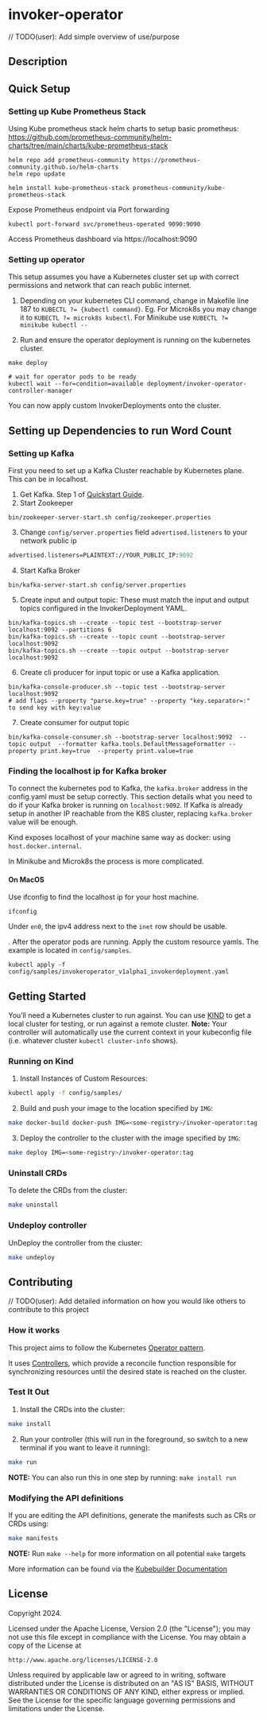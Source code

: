 # invoker-operator
// TODO(user): Add simple overview of use/purpose

## Description
## Quick Setup

### Setting up Kube Prometheus Stack
Using Kube prometheus stack helm charts to setup basic prometheus:
https://github.com/prometheus-community/helm-charts/tree/main/charts/kube-prometheus-stack

```shell
helm repo add prometheus-community https://prometheus-community.github.io/helm-charts
helm repo update

helm install kube-prometheus-stack prometheus-community/kube-prometheus-stack
```

Expose Prometheus endpoint via Port forwarding
```shell
kubectl port-forward svc/prometheus-operated 9090:9090
```

Access Prometheus dashboard via https://localhost:9090

### Setting up operator
This setup assumes you have a Kubernetes cluster set up with correct permissions and network that can reach public internet.

1. Depending on your kubernetes CLI command, change in Makefile line 187 to `KUBECTL ?= {kubectl command}`.
Eg. For Microk8s you may change it to `KUBECTL ?= microk8s kubectl`. For Minikube use `KUBECTL ?= minikube kubectl --`

2. Run and ensure the operator deployment is running on the kubernetes cluster.
```shell
make deploy

# wait for operator pods to be ready
kubectl wait --for=condition=available deployment/invoker-operator-controller-manager
```

You can now apply custom InvokerDeployments onto the cluster.

## Setting up Dependencies to run Word Count

### Setting up Kafka

First you need to set up a Kafka Cluster reachable by Kubernetes plane. This can be in localhost.

1. Get Kafka. Step 1 of [Quickstart Guide](https://kafka.apache.org/quickstart).
2. Start Zookeeper
```shell
bin/zookeeper-server-start.sh config/zookeeper.properties
```
3. Change `config/server.properties` field `advertised.listeners` to your network public ip
```el
advertised.listeners=PLAINTEXT://YOUR_PUBLIC_IP:9092
```
4. Start Kafka Broker
```shell
bin/kafka-server-start.sh config/server.properties
```
5. Create input and output topic: These must match the input and output topics configured in the InvokerDeployment YAML.
```shell
bin/kafka-topics.sh --create --topic test --bootstrap-server localhost:9092 --partitions 6
bin/kafka-topics.sh --create --topic count --bootstrap-server localhost:9092
bin/kafka-topics.sh --create --topic output --bootstrap-server localhost:9092
```

6. Create cli producer for input topic or use a Kafka application.
```shell
bin/kafka-console-producer.sh --topic test --bootstrap-server localhost:9092
# add flags --property "parse.key=true" --property "key.separator=:" to send key with key:value
```

7. Create consumer for output topic
```shell
bin/kafka-console-consumer.sh --bootstrap-server localhost:9092  --topic output  --formatter kafka.tools.DefaultMessageFormatter --property print.key=true  --property print.value=true
```

### Finding the localhost ip for Kafka broker
To connect the kubernetes pod to Kafka, the `kafka.broker` address in the config.yaml must be setup correctly.
This section details what you need to do if your Kafka broker is running on `localhost:9092`.
If Kafka is already setup in another IP reachable from the K8S cluster, replacing `kafka.broker` value will be enough.

Kind exposes localhost of your machine same way as docker: using `host.docker.internal`.

In Minikube and Microk8s the process is more complicated.
#### On MacOS
Use ifconfig to find the localhost ip for your host machine.
```shell
ifconfig
```
Under `en0`, the ipv4 address next to the `inet` row should be usable.

. After the operator pods are running. Apply the custom resource yamls. The example is located in `config/samples`. 
```
kubectl apply -f config/samples/invokeroperator_v1alpha1_invokerdeployment.yaml
``` 

## Getting Started
You’ll need a Kubernetes cluster to run against. You can use [KIND](https://sigs.k8s.io/kind) to get a local cluster for testing, or run against a remote cluster.
**Note:** Your controller will automatically use the current context in your kubeconfig file (i.e. whatever cluster `kubectl cluster-info` shows).

### Running on Kind
1. Install Instances of Custom Resources:

```sh
kubectl apply -f config/samples/
```

2. Build and push your image to the location specified by `IMG`:

```sh
make docker-build docker-push IMG=<some-registry>/invoker-operator:tag
```

3. Deploy the controller to the cluster with the image specified by `IMG`:

```sh
make deploy IMG=<some-registry>/invoker-operator:tag
```

### Uninstall CRDs
To delete the CRDs from the cluster:

```sh
make uninstall
```

### Undeploy controller
UnDeploy the controller from the cluster:

```sh
make undeploy
```

## Contributing
// TODO(user): Add detailed information on how you would like others to contribute to this project

### How it works
This project aims to follow the Kubernetes [Operator pattern](https://kubernetes.io/docs/concepts/extend-kubernetes/operator/).

It uses [Controllers](https://kubernetes.io/docs/concepts/architecture/controller/),
which provide a reconcile function responsible for synchronizing resources until the desired state is reached on the cluster.

### Test It Out
1. Install the CRDs into the cluster:

```sh
make install
```

2. Run your controller (this will run in the foreground, so switch to a new terminal if you want to leave it running):

```sh
make run
```

**NOTE:** You can also run this in one step by running: `make install run`

### Modifying the API definitions
If you are editing the API definitions, generate the manifests such as CRs or CRDs using:

```sh
make manifests
```

**NOTE:** Run `make --help` for more information on all potential `make` targets

More information can be found via the [Kubebuilder Documentation](https://book.kubebuilder.io/introduction.html)

## License

Copyright 2024.

Licensed under the Apache License, Version 2.0 (the "License");
you may not use this file except in compliance with the License.
You may obtain a copy of the License at

    http://www.apache.org/licenses/LICENSE-2.0

Unless required by applicable law or agreed to in writing, software
distributed under the License is distributed on an "AS IS" BASIS,
WITHOUT WARRANTIES OR CONDITIONS OF ANY KIND, either express or implied.
See the License for the specific language governing permissions and
limitations under the License.

